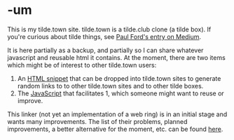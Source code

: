 -um
===

This is my tilde.town site. tilde.town is a tilde.club clone (a tilde 
box). If you're curious about tilde things, see [Paul Ford's entry on 
Medium](https://medium.com/message/tilde-club-i-had-a-couple-drinks-and-woke-up-with-1-000-nerds-a8904f0a2ebf).

It is here partially as a backup, and partially so I can share whatever
javascript and reusable html it contains. At the moment, there are two
items which might be of interest to other tilde.town users:

1. An [HTML snippet](https://github.com/aBathologist/-um/blob/master/public_html/tilde_ring/tilde_ring.html) that can be dropped into tilde.town sites 
to generate random links to to other tilde.town sites and to 
other tilde boxes.
2. The [JavaScript](https://github.com/aBathologist/-um/blob/master/public_html/js/tilde_ring.js) that facilitates 1, which someone might want to reuse or improve.

This linker (not yet an implementation of a web ring) is in an
initial stage and wants many improvements. The list of their 
problems, planned improvements, a better alternative for the moment,
etc. can be found [here](http://tilde.town/~um/todos_and_tadas.html).
